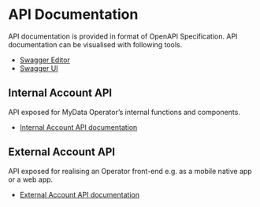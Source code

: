 # API Documentation

API documentation is provided in format of OpenAPI Specification. API documentation can be visualised with following tools.

- [Swagger Editor](http://swagger.io/swagger-editor/)
- [Swagger UI](http://swagger.io/swagger-ui/)

## Internal Account API
API exposed for MyData Operator’s internal functions and components.

- [Internal Account API documentation](account_api_internal.yaml)

## External Account API
API exposed for realising an Operator front-end e.g. as a mobile native app or a web app.

- [External Account API documentation](account_api_external.yaml)